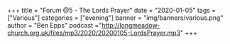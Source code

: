 +++
title = "Forum @5 - The Lords Prayer"
date = "2020-01-05"
tags = ["Various"]
categories = ["evening"]
banner = "img/banners/various.png"
author = "Ben Epps"
podcast ="http://longmeadow-church.org.uk/files/mp3/2020/20200105-LordsPrayer.mp3"
+++

